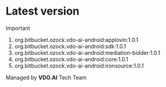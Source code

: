 # Latest version 
> [!IMPORTANT]
> 1. org.bitbucket.ozock.vdo-ai-android:applovin:1.0.1
> 2. org.bitbucket.ozock.vdo-ai-android:sdk:1.0.1
> 3. org.bitbucket.ozock.vdo-ai-android:mediation-bidder:1.0.1
> 4. org.bitbucket.ozock.vdo-ai-android:core:1.0.1
> 5. org.bitbucket.ozock.vdo-ai-android:ironsource:1.0.1




























 Managed by **VDO.AI** Tech Team
